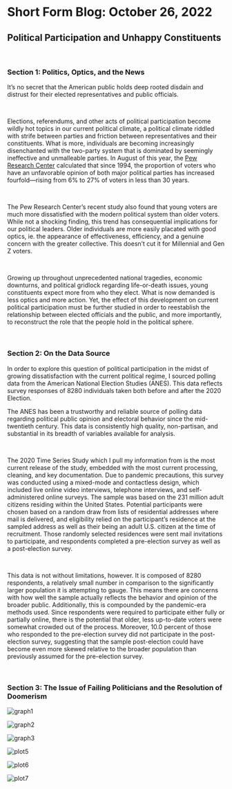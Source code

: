 # Short Form Blog: October 26, 2022
## Political Participation and Unhappy Constituents 
<br />

### Section 1: Politics, Optics, and the News


It’s no secret that the American public holds deep rooted disdain and distrust for their elected representatives and public officials. 

<br />

Elections, referendums, and other acts of political participation become wildly hot topics in our current political climate, 
a political climate riddled with strife between parties and friction between representatives and their constituents. 
What is more, individuals are becoming increasingly disenchanted with the two-party system that is dominated by seemingly ineffective and unmalleable parties. 
In August of this year, the 
[Pew Research Center](https://www.pewresearch.org/politics/2022/08/09/as-partisan-hostility-grows-signs-of-frustration-with-the-two-party-system/?utm_source=AdaptiveMailer&utm_medium=email&utm_campaign=8-9-22%20Parties%20and%20Partisanship%20GEN%20DISTRO&org=982&lvl=100&ite=10316&lea=2168337&ctr=0&par=1&trk=a0D3j000011cufqEAA) 
calculated that since 1994, the proportion of voters who have an unfavorable opinion of both major political parties has increased fourfold—rising from 
6% to 27% of voters in less than 30 years. 

<br />

The Pew Research Center’s recent study also found that young voters are much more dissatisfied with the modern political system than older voters. 
While not a shocking finding, this trend has consequential implications for our political leaders. Older individuals are more easily placated with good optics, 
ie. the appearance of effectiveness, efficiency, and a genuine concern with the greater collective. This doesn’t cut it for Millennial and Gen Z voters. 

<br />

Growing up throughout unprecedented national tragedies, economic downturns, and political gridlock regarding life-or-death issues, young constituents 
expect more from who they elect. What is now demanded is less optics and more action. Yet, the effect of this development on current political participation 
must be further studied in order to reestablish the relationship between elected officials and the public, and more importantly, to reconstruct the role that 
the people hold in the political sphere. 


<br />

### Section 2: On the Data Source
In order to explore this question of political participation in the midst of growing dissatisfaction with the current political regime, 
I sourced polling data from the American National Election Studies (ANES). This data reflects survey responses of 8280 individuals taken 
both before and after the 2020 Election. 
<br />

The ANES has been a trustworthy and reliable source of polling data regarding political public opinion and electoral 
behavior since the mid-twentieth century. This data is consistently high quality, non-partisan, and substantial in its breadth 
of variables available for analysis.

 <br />

The 2020 Time Series Study which I pull my information from is the most current release of the study, embedded with the most current 
processing, cleaning, and key documentation. Due to pandemic precautions, this survey was conducted using a mixed-mode and contactless 
design, which included live online video interviews, telephone interviews, and self-administered online surveys. 
The sample was based on the 231 million adult citizens residing within the United States. Potential participants were 
chosen based on a random draw from lists of residential addresses where mail is delivered, and eligibility relied on the 
participant’s residence at the sampled address as well as their being an adult U.S. citizen at the time of recruitment.
Those randomly selected residences were sent mail invitations to participate, and respondents completed a pre-election survey as well as a post-election survey. 

 <br />

This data is not without limitations, however. It is composed of 8280 respondents, a relatively small number in comparison 
to the significantly larger population it is attempting to gauge. This means there are concerns with how well the sample actually 
reflects the behavior and opinion of the broader public. Additionally, this is compounded by the pandemic-era methods used. Since 
respondents were required to participate either fully or partially online, there is the potential that older, less up-to-date voters 
were somewhat crowded out of the process. Moreover, 10.0 percent of those who responded to the pre-election survey did not participate 
in the post-election survey, suggesting that the sample post-election could have become even more skewed relative to the broader population 
than previously assumed for the pre-election survey. 

<br />

### Section 3: The Issue of Failing Politicians and the Resolution of Doomerism





![graph1](https://user-images.githubusercontent.com/91711083/198229798-eed4ffd3-be7e-408f-abfa-c21a246c559d.jpeg)


![graph2](https://user-images.githubusercontent.com/91711083/198229847-f0063c22-6d81-4809-827a-30b6e35fa9f4.jpeg)

![graph3](https://user-images.githubusercontent.com/91711083/198229875-6db1fd26-6014-4318-a65b-9f81b8e3e6e5.jpeg)

![plot5](https://user-images.githubusercontent.com/91711083/198229893-5f7efe8c-2125-4497-a217-fbd5707b671b.jpeg)

![plot6](https://user-images.githubusercontent.com/91711083/198229910-4de410c4-80b8-46f7-bdde-58c02761ce40.jpeg) 

![plot7](https://user-images.githubusercontent.com/91711083/198229921-246a7a11-6491-4ef2-b52a-67cb1b6ee21c.jpeg)
